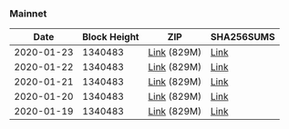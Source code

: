 ### Mainnet

|    Date    | Block Height | ZIP | SHA256SUMS |
| ---------- | ------------ | --- | ---------- |
| 2020-01-23 | 1340483 | [Link](https://s3-ap-southeast-2.amazonaws.com/ion-bootstrap/mainnet/2020-01-23/bootstrap.dat.zip) (829M) | [Link](https://s3-ap-southeast-2.amazonaws.com/ion-bootstrap/mainnet/2020-01-23/SHA256SUMS) |
| 2020-01-22 | 1340483 | [Link](https://s3-ap-southeast-2.amazonaws.com/ion-bootstrap/mainnet/2020-01-22/bootstrap.dat.zip) (829M) | [Link](https://s3-ap-southeast-2.amazonaws.com/ion-bootstrap/mainnet/2020-01-22/SHA256SUMS) |
| 2020-01-21 | 1340483 | [Link](https://s3-ap-southeast-2.amazonaws.com/ion-bootstrap/mainnet/2020-01-21/bootstrap.dat.zip) (829M) | [Link](https://s3-ap-southeast-2.amazonaws.com/ion-bootstrap/mainnet/2020-01-21/SHA256SUMS) |
| 2020-01-20 | 1340483 | [Link](https://s3-ap-southeast-2.amazonaws.com/ion-bootstrap/mainnet/2020-01-20/bootstrap.dat.zip) (829M) | [Link](https://s3-ap-southeast-2.amazonaws.com/ion-bootstrap/mainnet/2020-01-20/SHA256SUMS) |
| 2020-01-19 | 1340483 | [Link](https://s3-ap-southeast-2.amazonaws.com/ion-bootstrap/mainnet/2020-01-19/bootstrap.dat.zip) (829M) | [Link](https://s3-ap-southeast-2.amazonaws.com/ion-bootstrap/mainnet/2020-01-19/SHA256SUMS) |
